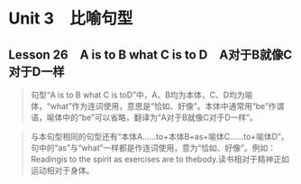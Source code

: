 ﻿ # Unit 3　比喻句型
 ## Lesson 26　A is to B what C is to D　A对于B就像C对于D一样
 
> 句型“A is to B what C is toD”中，A、B均为本体，C、D均为喻体，“what”作为连词使用，意思是“恰如、好像”。本体中通常用“be”作谓语，喻体中的“be”可以省略，翻译为“A对于B就像C对于D一样”。

> 与本句型相同的句型还有“本体A……to+本体B+as+喻体C……to+喻体D”。句中的“as”与“what”一样都是作连词使用，意为“恰如、好像”。例如：Readingis to the spirit as exercises are to thebody.读书相对于精神正如运动相对于身体。


 